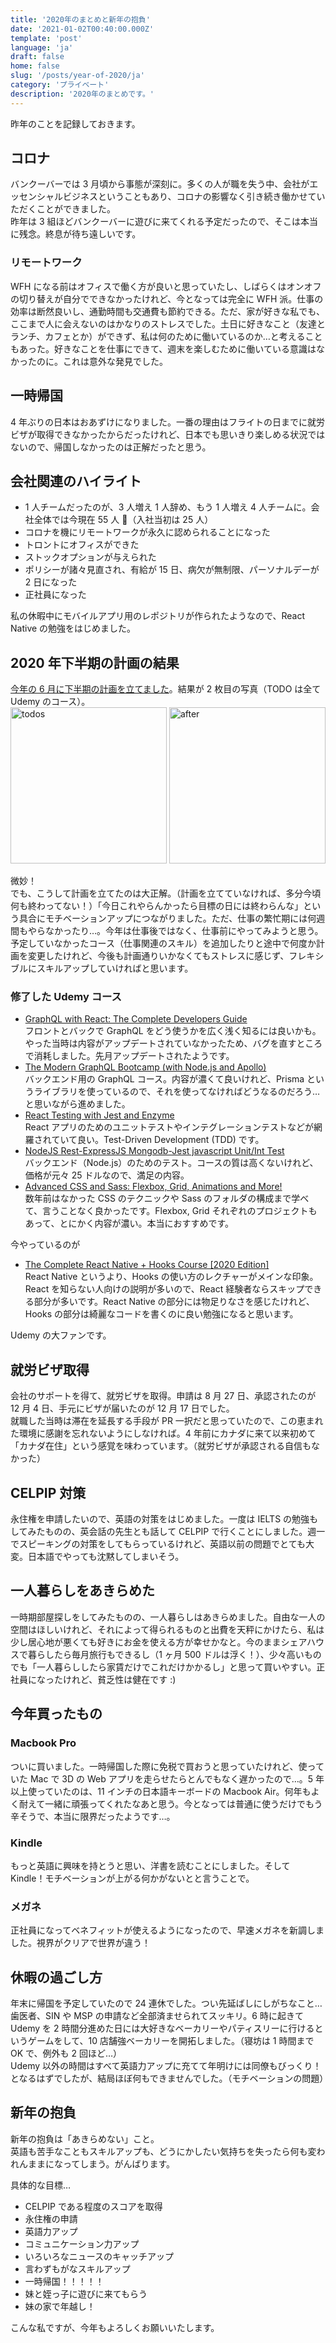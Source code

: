 ```yaml
---
title: '2020年のまとめと新年の抱負'
date: '2021-01-02T00:40:00.000Z'
template: 'post'
language: 'ja'
draft: false
home: false
slug: '/posts/year-of-2020/ja'
category: 'プライベート'
description: '2020年のまとめです。'
---
```


昨年のことを記録しておきます。

## コロナ

バンクーバーでは 3 月頃から事態が深刻に。多くの人が職を失う中、会社がエッセンシャルビジネスということもあり、コロナの影響なく引き続き働かせていただくことができました。<br />
昨年は 3 組ほどバンクーバーに遊びに来てくれる予定だったので、そこは本当に残念。終息が待ち遠しいです。

### リモートワーク

WFH になる前はオフィスで働く方が良いと思っていたし、しばらくはオンオフの切り替えが自分でできなかったけれど、今となっては完全に WFH 派。仕事の効率は断然良いし、通勤時間も交通費も節約できる。ただ、家が好きな私でも、ここまで人に会えないのはかなりのストレスでした。土日に好きなこと（友達とランチ、カフェとか）ができず、私は何のために働いているのか…と考えることもあった。好きなことを仕事にできて、週末を楽しむために働いている意識はなかったのに。これは意外な発見でした。

## 一時帰国

4 年ぶりの日本はおあずけになりました。一番の理由はフライトの日までに就労ビザが取得できなかったからだったけれど、日本でも思いきり楽しめる状況ではないので、帰国しなかったのは正解だったと思う。

## 会社関連のハイライト

- 1 人チームだったのが、3 人増え 1 人辞め、もう 1 人増え 4 人チームに。会社全体では今現在 55 人 （入社当初は 25 人）
- コロナを機にリモートワークが永久に認められることになった
- トロントにオフィスができた
- ストックオプションが与えられた
- ポリシーが諸々見直され、有給が 15 日、病欠が無制限、パーソナルデーが 2 日になった
- 正社員になった

私の休暇中にモバイルアプリ用のレポジトリが作られたようなので、React Native の勉強をはじめました。

## 2020 年下半期の計画の結果

[今年の 6 月に下半期の計画を立てました](/posts/plans-for-second-half-of-2020/ja)。結果が 2 枚目の写真（TODO は全て Udemy のコース）。<br />
<img src="/media/todo06282020.jpg" alt="todos" width="250" style="display: inline-block;"/>
<img src="/media/after73168.jpg" alt="after" width="250" style="display: inline-block;"/>

微妙！<br />
でも、こうして計画を立てたのは大正解。（計画を立てていなければ、多分今頃何も終わってない！）「今日これやらんかったら目標の日には終わらんな」という具合にモチベーションアップにつながりました。ただ、仕事の繁忙期には何週間もやらなかったり…。今年は仕事後ではなく、仕事前にやってみようと思う。<br />
予定していなかったコース（仕事関連のスキル）を追加したりと途中で何度か計画を変更したけれど、今後も計画通りいかなくてもストレスに感じず、フレキシブルにスキルアップしていければと思います。

### 修了した Udemy コース

- [GraphQL with React: The Complete Developers Guide](https://www.udemy.com/course/graphql-with-react-course/)<br />
  フロントとバックで GraphQL をどう使うかを広く浅く知るには良いかも。やった当時は内容がアップデートされていなかったため、バグを直すところで消耗しました。先月アップデートされたようです。
- [The Modern GraphQL Bootcamp (with Node.js and Apollo)](https://www.udemy.com/course/graphql-bootcamp/)<br />
  バックエンド用の GraphQL コース。内容が濃くて良いけれど、Prisma というライブラリを使っているので、それを使ってなければどうなるのだろう…と思いながら進めました。
- [React Testing with Jest and Enzyme](https://www.udemy.com/course/react-testing-with-jest-and-enzyme/)<br />
  React アプリのためのユニットテストやインテグレーションテストなどが網羅されていて良い。Test-Driven Development (TDD) です。
- [NodeJS Rest-ExpressJS Mongodb-Jest javascript Unit/Int Test](https://www.udemy.com/course/master-jest-expressjs-nodejs-2020-may/)<br />
  バックエンド（Node.js）のためのテスト。コースの質は高くないけれど、価格が元々 25 ドルなので、満足の内容。
- [Advanced CSS and Sass: Flexbox, Grid, Animations and More!](https://www.udemy.com/course/advanced-css-and-sass/)<br />
  数年前はなかった CSS のテクニックや Sass のフォルダの構成まで学べて、言うことなく良かったです。Flexbox, Grid それぞれのプロジェクトもあって、とにかく内容が濃い。本当におすすめです。

今やっているのが

- [The Complete React Native + Hooks Course [2020 Edition]](https://www.udemy.com/course/the-complete-react-native-and-redux-course/)<br />
  React Native というより、Hooks の使い方のレクチャーがメインな印象。React を知らない人向けの説明が多いので、React 経験者ならスキップできる部分が多いです。React Native の部分には物足りなさを感じたけれど、Hooks の部分は綺麗なコードを書くのに良い勉強になると思います。

Udemy の大ファンです。

## 就労ビザ取得

会社のサポートを得て、就労ビザを取得。申請は 8 月 27 日、承認されたのが 12 月 4 日、手元にビザが届いたのが 12 月 17 日でした。<br />
就職した当時は滞在を延長する手段が PR 一択だと思っていたので、この恵まれた環境に感謝を忘れないようにしなければ。4 年前にカナダに来て以来初めて「カナダ在住」という感覚を味わっています。（就労ビザが承認される自信もなかった）

## CELPIP 対策

永住権を申請したいので、英語の対策をはじめました。一度は IELTS の勉強もしてみたものの、英会話の先生とも話して CELPIP で行くことにしました。週一でスピーキングの対策をしてもらっているけれど、英語以前の問題でとても大変。日本語でやっても沈黙してしまいそう。

## 一人暮らしをあきらめた

一時期部屋探しをしてみたものの、一人暮らしはあきらめました。自由な一人の空間はほしいけれど、それによって得られるものと出費を天秤にかけたら、私は少し居心地が悪くても好きにお金を使える方が幸せかなと。今のままシェアハウスで暮らしたら毎月旅行もできるし（1 ヶ月 500 ドルは浮く！）、少々高いものでも「一人暮らししたら家賃だけでこれだけかかるし」と思って買いやすい。正社員になったけれど、貧乏性は健在です :)

## 今年買ったもの

### Macbook Pro

ついに買いました。一時帰国した際に免税で買おうと思っていたけれど、使っていた Mac で 3D の Web アプリを走らせたらとんでもなく遅かったので…。5 年以上使っていたのは、11 インチの日本語キーボードの Macbook Air。何年もよく耐えて一緒に頑張ってくれたなあと思う。今となっては普通に使うだけでもう辛そうで、本当に限界だったようです…。

### Kindle

もっと英語に興味を持とうと思い、洋書を読むことにしました。そして Kindle！モチベーションが上がる何かがないとと言うことで。

### メガネ

正社員になってベネフィットが使えるようになったので、早速メガネを新調しました。視界がクリアで世界が違う！

## 休暇の過ごし方

年末に帰国を予定していたので 24 連休でした。つい先延ばしにしがちなこと…歯医者、SIN や MSP の申請など全部済ませられてスッキリ。6 時に起きて Udemy を 2 時間分進めた日には大好きなベーカリーやパティスリーに行けるというゲームをして、10 店舗強ベーカリーを開拓しました。（寝坊は 1 時間まで OK で、例外も 2 回ほど…）<br />
Udemy 以外の時間はすべて英語力アップに充てて年明けには同僚もびっくり！となるはずでしたが、結局ほぼ何もできませんでした。（モチベーションの問題）

## 新年の抱負

新年の抱負は「あきらめない」こと。<br />
英語も苦手なこともスキルアップも、どうにかしたい気持ちを失ったら何も変われんままになってしまう。がんばります。

具体的な目標…

- CELPIP である程度のスコアを取得
- 永住権の申請
- 英語力アップ
- コミュニケーション力アップ
- いろいろなニュースのキャッチアップ
- 言わずもがなスキルアップ
- 一時帰国！！！！！
- 妹と姪っ子に遊びに来てもらう
- 妹の家で年越し！

こんな私ですが、今年もよろしくお願いいたします。

